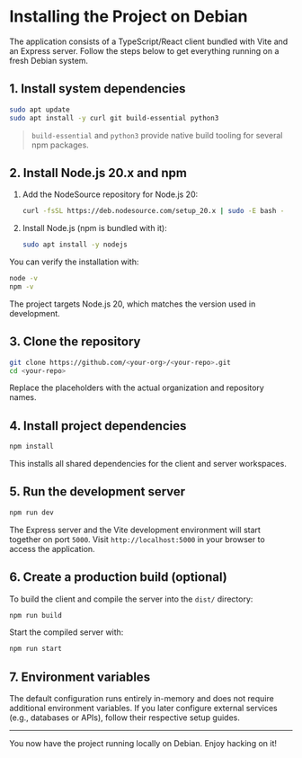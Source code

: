 # Installing the Project on Debian

The application consists of a TypeScript/React client bundled with Vite and an Express server. Follow the steps below to get everything running on a fresh Debian system.

## 1. Install system dependencies

```bash
sudo apt update
sudo apt install -y curl git build-essential python3
```

> `build-essential` and `python3` provide native build tooling for several npm packages.

## 2. Install Node.js 20.x and npm

1. Add the NodeSource repository for Node.js 20:

   ```bash
   curl -fsSL https://deb.nodesource.com/setup_20.x | sudo -E bash -
   ```

2. Install Node.js (npm is bundled with it):

   ```bash
   sudo apt install -y nodejs
   ```

You can verify the installation with:

```bash
node -v
npm -v
```

The project targets Node.js 20, which matches the version used in development.

## 3. Clone the repository

```bash
git clone https://github.com/<your-org>/<your-repo>.git
cd <your-repo>
```

Replace the placeholders with the actual organization and repository names.

## 4. Install project dependencies

```bash
npm install
```

This installs all shared dependencies for the client and server workspaces.

## 5. Run the development server

```bash
npm run dev
```

The Express server and the Vite development environment will start together on port `5000`. Visit `http://localhost:5000` in your browser to access the application.

## 6. Create a production build (optional)

To build the client and compile the server into the `dist/` directory:

```bash
npm run build
```

Start the compiled server with:

```bash
npm run start
```

## 7. Environment variables

The default configuration runs entirely in-memory and does not require additional environment variables. If you later configure external services (e.g., databases or APIs), follow their respective setup guides.

---

You now have the project running locally on Debian. Enjoy hacking on it!
